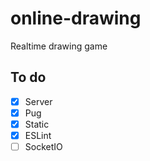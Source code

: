 # online-drawing
Realtime drawing game

## To do 
 - [x] Server
 - [x] Pug
 - [x] Static
 - [x] ESLint
 - [ ] SocketIO